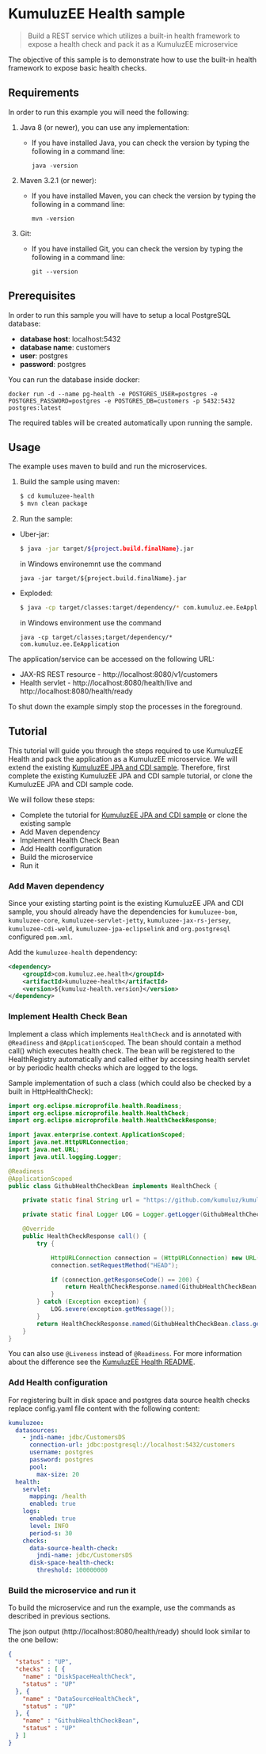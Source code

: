 # KumuluzEE Health sample

> Build a REST service which utilizes a built-in health framework to expose a health check and pack it as a KumuluzEE 
microservice

The objective of this sample is to demonstrate how to use the built-in health framework to expose basic health checks.

## Requirements

In order to run this example you will need the following:

1. Java 8 (or newer), you can use any implementation:
    * If you have installed Java, you can check the version by typing the following in a command line:
        
        ```
        java -version
        ```

2. Maven 3.2.1 (or newer):
    * If you have installed Maven, you can check the version by typing the following in a command line:
        
        ```
        mvn -version
        ```
3. Git:
    * If you have installed Git, you can check the version by typing the following in a command line:
    
        ```
        git --version
        ```
    


## Prerequisites

In order to run this sample you will have to setup a local PostgreSQL database:
- __database host__: localhost:5432
- __database name__: customers
- __user__: postgres
- __password__: postgres

You can run the database inside docker:
```
docker run -d --name pg-health -e POSTGRES_USER=postgres -e POSTGRES_PASSWORD=postgres -e POSTGRES_DB=customers -p 5432:5432 postgres:latest
```

The required tables will be created automatically upon running the sample.

## Usage

The example uses maven to build and run the microservices.

1. Build the sample using maven:

    ```bash
    $ cd kumuluzee-health
    $ mvn clean package
    ```

2. Run the sample:
* Uber-jar:

    ```bash
    $ java -jar target/${project.build.finalName}.jar
    ```
    
    in Windows environemnt use the command
    ```batch
    java -jar target/${project.build.finalName}.jar
    ```

* Exploded:

    ```bash
    $ java -cp target/classes:target/dependency/* com.kumuluz.ee.EeApplication
    ```
    
    in Windows environment use the command
    ```batch
    java -cp target/classes;target/dependency/* com.kumuluz.ee.EeApplication
    ```
    
The application/service can be accessed on the following URL:
* JAX-RS REST resource - http://localhost:8080/v1/customers
* Health servlet - http://localhost:8080/health/live and http://localhost:8080/health/ready

To shut down the example simply stop the processes in the foreground.

## Tutorial
This tutorial will guide you through the steps required to use KumuluzEE Health and pack the application as a KumuluzEE 
microservice. We will extend the existing [KumuluzEE JPA and CDI sample](https://github.com/kumuluz/kumuluzee-samples/tree/master/jpa). 
Therefore, first complete the existing KumuluzEE JPA and CDI sample tutorial, or clone the KumuluzEE JPA and CDI sample code.

We will follow these steps:
* Complete the tutorial for [KumuluzEE JPA and CDI sample](https://github.com/kumuluz/kumuluzee-samples/tree/master/jpa) or clone the existing sample
* Add Maven dependency
* Implement Health Check Bean
* Add Health configuration
* Build the microservice
* Run it

### Add Maven dependency

Since your existing starting point is the existing KumuluzEE JPA and CDI sample, you should already have the dependencies 
for `kumuluzee-bom`, `kumuluzee-core`, `kumuluzee-servlet-jetty`, `kumuluzee-jax-rs-jersey`, `kumuluzee-cdi-weld`, 
`kumuluzee-jpa-eclipselink` and `org.postgresql` configured `pom.xml`.

Add the `kumuluzee-health` dependency:
```xml
<dependency>
    <groupId>com.kumuluz.ee.health</groupId>
    <artifactId>kumuluzee-health</artifactId>
    <version>${kumuluz-health.version}</version>
</dependency>
```

### Implement Health Check Bean

Implement a class which implements `HealthCheck` and is annotated with `@Readiness` and `@ApplicationScoped`. The bean 
should contain a method call() which executes health check. The bean will be registered to the HealthRegistry 
automatically and called either by accessing health servlet or by periodic health checks which are logged to the logs.

Sample implementation of such a class (which could also be checked by a built in HttpHealthCheck):

```java
import org.eclipse.microprofile.health.Readiness;
import org.eclipse.microprofile.health.HealthCheck;
import org.eclipse.microprofile.health.HealthCheckResponse;

import javax.enterprise.context.ApplicationScoped;
import java.net.HttpURLConnection;
import java.net.URL;
import java.util.logging.Logger;

@Readiness
@ApplicationScoped
public class GithubHealthCheckBean implements HealthCheck {

    private static final String url = "https://github.com/kumuluz/kumuluzee";

    private static final Logger LOG = Logger.getLogger(GithubHealthCheckBean.class.getSimpleName());

    @Override
    public HealthCheckResponse call() {
        try {

            HttpURLConnection connection = (HttpURLConnection) new URL(url).openConnection();
            connection.setRequestMethod("HEAD");

            if (connection.getResponseCode() == 200) {
                return HealthCheckResponse.named(GithubHealthCheckBean.class.getSimpleName()).up().build();
            }
        } catch (Exception exception) {
            LOG.severe(exception.getMessage());
        }
        return HealthCheckResponse.named(GithubHealthCheckBean.class.getSimpleName()).down().build();
    }
}
```

You can also use `@Liveness` instead of `@Readiness`. For more information about the difference see the
[KumuluzEE Health README](https://github.com/kumuluz/kumuluzee-health#liveness-and-readiness).

### Add Health configuration

For registering built in disk space and postgres data source health checks replace config.yaml file content with the 
following 
content:

```yaml
kumuluzee:
  datasources:
    - jndi-name: jdbc/CustomersDS
      connection-url: jdbc:postgresql://localhost:5432/customers
      username: postgres
      password: postgres
      pool:
        max-size: 20
  health:
    servlet:
      mapping: /health
      enabled: true
    logs:
      enabled: true
      level: INFO
      period-s: 30
    checks:
      data-source-health-check:
        jndi-name: jdbc/CustomersDS
      disk-space-health-check:
        threshold: 100000000
```

### Build the microservice and run it

To build the microservice and run the example, use the commands as described in previous sections.

The json output (http://localhost:8080/health/ready) should look similar to the one bellow:
```json
{
  "status" : "UP",
  "checks" : [ {
    "name" : "DiskSpaceHealthCheck",
    "status" : "UP"
  }, {
    "name" : "DataSourceHealthCheck",
    "status" : "UP"
  }, {
    "name" : "GithubHealthCheckBean",
    "status" : "UP"
  } ]
}
```
